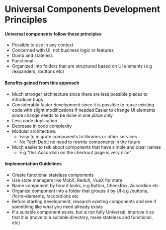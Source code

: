 # Universal Components Development Principles

#### Universal components follow these principles

* Possible to use in any context
* Concerned with UI, not business logic or features
* Dumb and stateless
* Functional
* Organized into folders that are structured based on UI elements (e.g /expanders, /buttons etc)


#### Benefits gained from this approach

* Much stronger architecture since there are less possible places to introduce bugs
* Considerably faster development since it is possible to reuse existing code with slight modifications if needed Easier to change UI elements since change needs to be done in one place only
* Less code duplication
* Decrease in code complexity
* Modular architecture:
	* Easy to migrate components to libraries or other services
	* No Tech Debt: no need to rewrite components in the future
* Much easier to talk about components that have simple and clear names
	* E.g "this Accordion on the checkout page is very nice"

	
#### Implementation Guidelines

* Create functional stateless components
* Use state managers like MobX, ReduX, VueX for state
* Name component by how it looks, e.g Button, CheckBox, Accordion etc
* Organize component into a folder that groups it by UI e.g /buttons, /form-elements, /accordions etc
* Before starting development, research existing components and see if something like what you need already exists
* If a suitable component exists, but is not fully Universal, improve it so that it is (move to a suitable directory, make stateless and functional, etc)